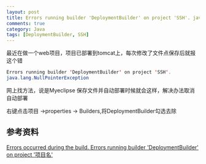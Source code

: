 ```yaml
---
layout: post
title: Errors running builder 'DeploymentBuilder' on project 'SSH'. java.lang.NullPointerException 
comments: true
category: Java
tags: [DeploymentBuilder, SSH]
---
```


最近在做一个web项目，项目已部署到tomcat上，每次修改了文件点保存后就报这个错

```java
Errors running builder 'DeploymentBuilder' on project 'SSH'.
java.lang.NullPointerException
```
网上找方法，说是Myeclipse 保存文件并自动部署时候就会这样，解决办法取消自动部署

右键点击项目 ->properties -> Builders,将DeploymentBuilder勾选去除

## 参考资料

[Errors occurred during the build. Errors running builder 'DeploymentBuilder' on project '项目名' ](http://blog.csdn.net/xuejiawei123/article/details/40981187)
 

